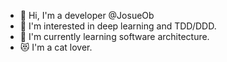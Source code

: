 - 👋 Hi, I'm a developer @JosueOb
- 👀 I'm interested in deep learning and TDD/DDD.
- 🌱 I'm currently learning software architecture.
- :heart_eyes_cat: I'm a cat lover.


<!---
JosueOb/JosueOb is a ✨ special ✨ repository because its `README.md` (this file) appears on your GitHub profile.
You can click the Preview link to take a look at your changes.
--->
